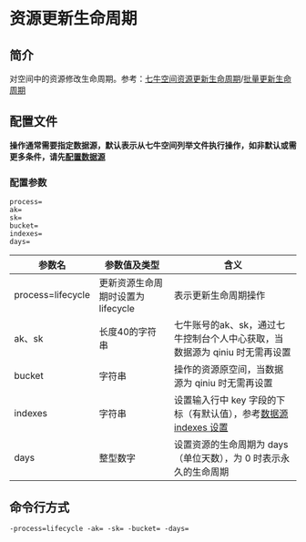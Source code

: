 # 资源更新生命周期

## 简介
对空间中的资源修改生命周期。参考：[七牛空间资源更新生命周期](https://developer.qiniu.com/kodo/api/1732/update-file-lifecycle)/[批量更新生命周期](https://developer.qiniu.com/kodo/api/1250/batch)

## 配置文件
**操作通常需要指定数据源，默认表示从七牛空间列举文件执行操作，如非默认或需更多条件，请先[配置数据源](datasource.md)**  

### 配置参数
```
process=
ak=
sk=
bucket=
indexes=
days=
```  
|参数名|参数值及类型 | 含义|  
|-----|-------|-----|  
|process=lifecycle| 更新资源生命周期时设置为lifecycle| 表示更新生命周期操作|  
|ak、sk|长度40的字符串|七牛账号的ak、sk，通过七牛控制台个人中心获取，当数据源为 qiniu 时无需再设置|  
|bucket| 字符串| 操作的资源原空间，当数据源为 qiniu 时无需再设置|  
|indexes|字符串| 设置输入行中 key 字段的下标（有默认值），参考[数据源 indexes 设置](datasource.md#1-公共参数)|  
|days| 整型数字| 设置资源的生命周期为 days（单位天数），为 0 时表示永久的生命周期|  

## 命令行方式
```
-process=lifecycle -ak= -sk= -bucket= -days=  
```
